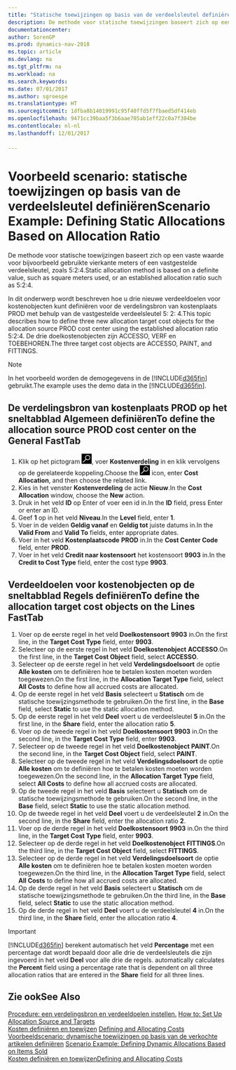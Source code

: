 ```yaml
---
title: "Statische toewijzingen op basis van de verdeelsleutel definiëren"
description: De methode voor statische toewijzingen baseert zich op een vaste waarde voor bijvoorbeeld gebruikte vierkante meters of een vastgestelde verdeelsleutel, zoals 5:2:4.
documentationcenter: 
author: SorenGP
ms.prod: dynamics-nav-2018
ms.topic: article
ms.devlang: na
ms.tgt_pltfrm: na
ms.workload: na
ms.search.keywords: 
ms.date: 07/01/2017
ms.author: sgroespe
ms.translationtype: HT
ms.sourcegitcommit: 1dfba8b14019991c95f40ffd5f7fbaed5df414eb
ms.openlocfilehash: 9471cc39baa5f3b6aae705ab1eff22c0a7f304be
ms.contentlocale: nl-nl
ms.lasthandoff: 12/01/2017

---
```

# <a name="scenario-example-defining-static-allocations-based-on-allocation-ratio"></a><span data-ttu-id="48080-103">Voorbeeld scenario: statische toewijzingen op basis van de verdeelsleutel definiëren</span><span class="sxs-lookup"><span data-stu-id="48080-103">Scenario Example: Defining Static Allocations Based on Allocation Ratio</span></span>
<span data-ttu-id="48080-104">De methode voor statische toewijzingen baseert zich op een vaste waarde voor bijvoorbeeld gebruikte vierkante meters of een vastgestelde verdeelsleutel, zoals 5:2:4.</span><span class="sxs-lookup"><span data-stu-id="48080-104">Static allocation method is based on a definite value, such as square meters used, or an established allocation ratio such as 5:2:4.</span></span>  

<span data-ttu-id="48080-105">In dit onderwerp wordt beschreven hoe u drie nieuwe verdeeldoelen voor kostenobjecten kunt definiëren voor de verdelingsbron van kostenplaats PROD met behulp van de vastgestelde verdeelsleutel 5: 2: 4.</span><span class="sxs-lookup"><span data-stu-id="48080-105">This topic describes how to define three new allocation target cost objects for the allocation source PROD cost center using the established allocation ratio 5:2:4.</span></span> <span data-ttu-id="48080-106">De drie doelkostenobjecten zijn ACCESSO, VERF en TOEBEHOREN.</span><span class="sxs-lookup"><span data-stu-id="48080-106">The three target cost objects are ACCESSO, PAINT, and FITTINGS.</span></span>  

> [!NOTE]  
>  <span data-ttu-id="48080-107">In het voorbeeld worden de demogegevens in de [!INCLUDE[d365fin](includes/d365fin_md.md)] gebruikt.</span><span class="sxs-lookup"><span data-stu-id="48080-107">The example uses the demo data in the [!INCLUDE[d365fin](includes/d365fin_md.md)].</span></span>  

## <a name="to-define-the-allocation-source-prod-cost-center-on-the-general-fasttab"></a><span data-ttu-id="48080-108">De verdelingsbron van kostenplaats PROD op het sneltabblad Algemeen definiëren</span><span class="sxs-lookup"><span data-stu-id="48080-108">To define the allocation source PROD cost center on the General FastTab</span></span>  

1.  <span data-ttu-id="48080-109">Klik op het pictogram ![Zoeken naar pagina of rapport](media/ui-search/search_small.png "pictogram Zoeken naar pagina of rapport"), voer **Kostenverdeling** in en klik vervolgens op de gerelateerde koppeling.</span><span class="sxs-lookup"><span data-stu-id="48080-109">Choose the ![Search for Page or Report](media/ui-search/search_small.png "Search for Page or Report icon") icon, enter **Cost Allocation**, and then choose the related link.</span></span>  
2.  <span data-ttu-id="48080-110">Kies in het venster **Kostenverdeling** de actie **Nieuw**.</span><span class="sxs-lookup"><span data-stu-id="48080-110">In the **Cost Allocation** window, choose the **New** action.</span></span>  
3.  <span data-ttu-id="48080-111">Druk in het veld **ID** op Enter of voer een id in.</span><span class="sxs-lookup"><span data-stu-id="48080-111">In the **ID** field, press Enter or enter an ID.</span></span>  
4.  <span data-ttu-id="48080-112">Geef **1** op in het veld **Niveau**.</span><span class="sxs-lookup"><span data-stu-id="48080-112">In the **Level** field, enter **1**.</span></span>  
5.  <span data-ttu-id="48080-113">Voer in de velden **Geldig vanaf** en **Geldig tot** juiste datums in.</span><span class="sxs-lookup"><span data-stu-id="48080-113">In the **Valid From** and **Valid To** fields, enter appropriate dates.</span></span>  
6.  <span data-ttu-id="48080-114">Voer in het veld **Kostenplaatscode** **PROD** in.</span><span class="sxs-lookup"><span data-stu-id="48080-114">In the **Cost Center Code** field, enter **PROD**.</span></span>  
7.  <span data-ttu-id="48080-115">Voer in het veld **Credit naar kostensoort** het kostensoort **9903** in.</span><span class="sxs-lookup"><span data-stu-id="48080-115">In the **Credit to Cost Type** field, enter the cost type **9903**.</span></span>  

## <a name="to-define-the-allocation-target-cost-objects-on-the-lines-fasttab"></a><span data-ttu-id="48080-116">Verdeeldoelen voor kostenobjecten op de sneltabblad Regels definiëren</span><span class="sxs-lookup"><span data-stu-id="48080-116">To define the allocation target cost objects on the Lines FastTab</span></span>  

1.  <span data-ttu-id="48080-117">Voer op de eerste regel in het veld **Doelkostensoort** **9903** in.</span><span class="sxs-lookup"><span data-stu-id="48080-117">On the first line, in the **Target Cost Type** field, enter **9903**.</span></span>  
2.  <span data-ttu-id="48080-118">Selecteer op de eerste regel in het veld **Doelkostenobject** **ACCESSO**.</span><span class="sxs-lookup"><span data-stu-id="48080-118">On the first line, in the **Target Cost Object** field, select **ACCESSO**.</span></span>  
3.  <span data-ttu-id="48080-119">Selecteer op de eerste regel in het veld **Verdelingsdoelsoort** de optie **Alle kosten** om te definiëren hoe te betalen kosten moeten worden toegewezen.</span><span class="sxs-lookup"><span data-stu-id="48080-119">On the first line, in the **Allocation Target Type** field, select **All Costs** to define how all accrued costs are allocated.</span></span>  
4.  <span data-ttu-id="48080-120">Op de eerste regel in het veld **Basis** selecteert u **Statisch** om de statische toewijzingsmethode te gebruiken.</span><span class="sxs-lookup"><span data-stu-id="48080-120">On the first line, in the **Base** field, select **Static** to use the static allocation method.</span></span>  
5.  <span data-ttu-id="48080-121">Op de eerste regel in het veld **Deel** voert u de verdeelsleutel **5** in.</span><span class="sxs-lookup"><span data-stu-id="48080-121">On the first line, in the **Share** field, enter the allocation ratio **5**.</span></span>  
6.  <span data-ttu-id="48080-122">Voer op de tweede regel in het veld **Doelkostensoort** **9903** in.</span><span class="sxs-lookup"><span data-stu-id="48080-122">On the second line, in the **Target Cost Type** field, enter **9903**.</span></span>  
7.  <span data-ttu-id="48080-123">Selecteer op de tweede regel in het veld **Doelkostenobject** **PAINT**.</span><span class="sxs-lookup"><span data-stu-id="48080-123">On the second line, in the **Target Cost Object** field, select **PAINT**.</span></span>  
8.  <span data-ttu-id="48080-124">Selecteer op de tweede regel in het veld **Verdelingsdoelsoort** de optie **Alle kosten** om te definiëren hoe te betalen kosten moeten worden toegewezen.</span><span class="sxs-lookup"><span data-stu-id="48080-124">On the second line, in the **Allocation Target Type** field, select **All Costs** to define how all accrued costs are allocated.</span></span>  
9. <span data-ttu-id="48080-125">Op de tweede regel in het veld **Basis** selecteert u **Statisch** om de statische toewijzingsmethode te gebruiken.</span><span class="sxs-lookup"><span data-stu-id="48080-125">On the second line, in the **Base** field, select **Static** to use the static allocation method.</span></span>  
10. <span data-ttu-id="48080-126">Op de tweede regel in het veld **Deel** voert u de verdeelsleutel **2** in.</span><span class="sxs-lookup"><span data-stu-id="48080-126">On the second line, in the **Share** field, enter the allocation ratio **2**.</span></span>  
11. <span data-ttu-id="48080-127">Voer op de derde regel in het veld **Doelkostensoort** **9903** in.</span><span class="sxs-lookup"><span data-stu-id="48080-127">On the third line, in the **Target Cost Type** field, enter **9903**.</span></span>  
12. <span data-ttu-id="48080-128">Selecteer op de derde regel in het veld **Doelkostenobject** **FITTINGS**.</span><span class="sxs-lookup"><span data-stu-id="48080-128">On the third line, in the **Target Cost Object** field, select **FITTINGS**.</span></span>  
13. <span data-ttu-id="48080-129">Selecteer op de derde regel in het veld **Verdelingsdoelsoort** de optie **Alle kosten** om te definiëren hoe te betalen kosten moeten worden toegewezen.</span><span class="sxs-lookup"><span data-stu-id="48080-129">On the third line, in the **Allocation Target Type** field, select **All Costs** to define how all accrued costs are allocated.</span></span>  
14. <span data-ttu-id="48080-130">Op de derde regel in het veld **Basis** selecteert u **Statisch** om de statische toewijzingsmethode te gebruiken.</span><span class="sxs-lookup"><span data-stu-id="48080-130">On the third line, in the **Base** field, select **Static** to use the static allocation method.</span></span>  
15. <span data-ttu-id="48080-131">Op de derde regel in het veld **Deel** voert u de verdeelsleutel **4** in.</span><span class="sxs-lookup"><span data-stu-id="48080-131">On the third line, in the **Share** field, enter the allocation ratio **4**.</span></span>  

> [!IMPORTANT]  
>  [!INCLUDE[d365fin](includes/d365fin_md.md)]<span data-ttu-id="48080-132"> berekent automatisch het veld **Percentage** met een percentage dat wordt bepaald door alle drie de verdeelsleutels die zijn ingevoerd in het veld **Deel** voor alle drie de regels.</span><span class="sxs-lookup"><span data-stu-id="48080-132"> automatically calculates the **Percent** field using a percentage rate that is dependent on all three allocation ratios that are entered in the **Share** field for all three lines.</span></span>  

## <a name="see-also"></a><span data-ttu-id="48080-133">Zie ook</span><span class="sxs-lookup"><span data-stu-id="48080-133">See Also</span></span>  
<span data-ttu-id="48080-134">[Procedure: een verdelingsbron en verdeeldoelen instellen.](finance-how-to-set-up-allocation-source-and-targets.md) </span><span class="sxs-lookup"><span data-stu-id="48080-134">[How to: Set Up Allocation Source and Targets](finance-how-to-set-up-allocation-source-and-targets.md) </span></span>  
<span data-ttu-id="48080-135">[Kosten definiëren en toewijzen](finance-define-and-allocate-costs.md) </span><span class="sxs-lookup"><span data-stu-id="48080-135">[Defining and Allocating Costs](finance-define-and-allocate-costs.md) </span></span>  
<span data-ttu-id="48080-136">[Voorbeeldscenario: dynamische toewijzingen op basis van de verkochte artikelen definiëren](finance-scenario-example-defining-dynamic-allocations-based-on-items-sold.md) </span><span class="sxs-lookup"><span data-stu-id="48080-136">[Scenario Example: Defining Dynamic Allocations Based on Items Sold](finance-scenario-example-defining-dynamic-allocations-based-on-items-sold.md) </span></span>  
[<span data-ttu-id="48080-137">Kosten definiëren en toewijzen</span><span class="sxs-lookup"><span data-stu-id="48080-137">Defining and Allocating Costs</span></span>](finance-define-and-allocate-costs.md)

